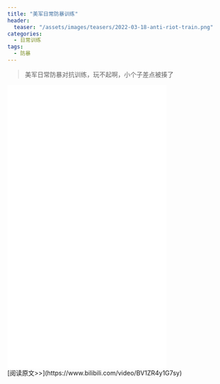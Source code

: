 ```yaml
---
title: "美军日常防暴训练"
header:
  teaser: "/assets/images/teasers/2022-03-18-anti-riot-train.png"
categories:
  - 日常训练
tags:
  - 防暴
---
```


>美军日常防暴对抗训练，玩不起啊，小个子差点被揍了

<iframe width="360px" height="640px" src="//player.bilibili.com/player.html?aid=339614672&bvid=BV1ZR4y1G7sy&cid=542817656&page=1" scrolling="no" border="0" frameborder="no" framespacing="0" allowfullscreen="true"> </iframe>
<br/>
[阅读原文>>](https://www.bilibili.com/video/BV1ZR4y1G7sy)
